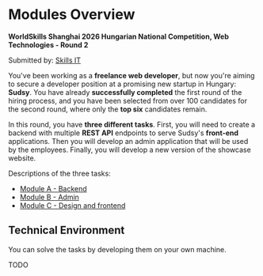 # Modules Overview

**WorldSkills Shanghai 2026 Hungarian National Competition, Web Technologies - Round 2**

Submitted by: [Skills IT](https://skillsit.hu)

You've been working as a **freelance web developer**, but now you're aiming to secure a developer position at a promising new startup in Hungary: **Sudsy**. You have already **successfully completed** the first round of the hiring process, and you have been selected from over 100 candidates for the second round, where only the **top six** candidates remain.

In this round, you have **three different tasks**. First, you will need to create a backend with multiple **REST API** endpoints to serve Sudsy's **front-end** applications. Then you will develop an admin application that will be used by the employees. Finally, you will develop a new version of the showcase website.

Descriptions of the three tasks:

- [Module A - Backend](module-a.md)
- [Module B - Admin](module-b.md)
- [Module C - Design and frontend](module-c.md)

## Technical Environment

You can solve the tasks by developing them on your own machine.

TODO
